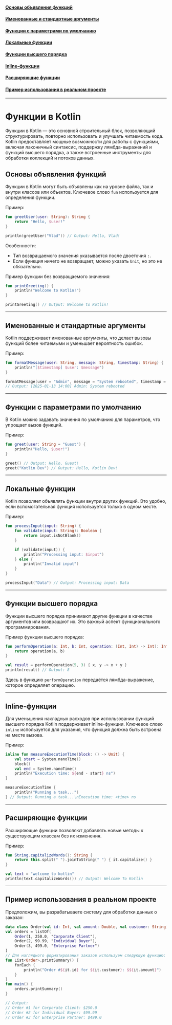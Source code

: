 #### [Основы объявления функций](#Основы-объявления-функций-1)
#### [Именованные и стандартные аргументы](#Именованные-и-стандартные-аргументы-1)
#### [Функции с параметрами по умолчанию](#Функции-с-параметрами-по-умолчанию-1)
#### [Локальные функции](#Локальные-функции-1)
#### [Функции высшего порядка](#Функции-высшего-порядка-1)
#### [Inline-функции](#inline-функции-1)
#### [Расширяющие функции](#Расширяющие-функции-1)
#### [Пример использования в реальном проекте](#Пример-использования-в-реальном-проекте-1)

---
# Функции в Kotlin

Функции в Kotlin — это основной строительный блок, позволяющий структурировать, повторно использовать и улучшать читаемость кода. Kotlin предоставляет мощные возможности для работы с функциями, включая лаконичный синтаксис, поддержку лямбда-выражений и функций высшего порядка, а также встроенные инструменты для обработки коллекций и потоков данных.

## Основы объявления функций

Функции в Kotlin могут быть объявлены как на уровне файла, так и внутри классов или объектов. Ключевое слово `fun` используется для определения функции.

Пример:

```kotlin
fun greetUser(user: String): String {
    return "Hello, $user!"
}

println(greetUser("Vlad")) // Output: Hello, Vlad!
```

Особенности:
- Тип возвращаемого значения указывается после двоеточия `:`.
- Если функция ничего не возвращает, можно указать `Unit`, но это не обязательно.

Пример функции без возвращаемого значения:

```kotlin
fun printGreeting() {
    println("Welcome to Kotlin!")
}

printGreeting() // Output: Welcome to Kotlin!
```

---

## Именованные и стандартные аргументы

Kotlin поддерживает именованные аргументы, что делает вызовы функций более читаемыми и уменьшает вероятность ошибок.

Пример:

```kotlin
fun formatMessage(user: String, message: String, timestamp: String) {
    println("[$timestamp] $user: $message")
}

formatMessage(user = "Admin", message = "System rebooted", timestamp = "2025-01-13 14:00")
// Output: [2025-01-13 14:00] Admin: System rebooted
```

---

## Функции с параметрами по умолчанию

В Kotlin можно задавать значения по умолчанию для параметров, что упрощает вызов функций.

Пример:

```kotlin
fun greet(user: String = "Guest") {
    println("Hello, $user!")
}

greet() // Output: Hello, Guest!
greet("Kotlin Dev") // Output: Hello, Kotlin Dev!
```

---

## Локальные функции

Kotlin позволяет объявлять функции внутри других функций. Это удобно, если вспомогательная функция используется только в одном месте.

Пример:

```kotlin
fun processInput(input: String) {
    fun validate(input: String): Boolean {
        return input.isNotBlank()
    }

    if (validate(input)) {
        println("Processing input: $input")
    } else {
        println("Invalid input")
    }
}

processInput("Data") // Output: Processing input: Data
```

---

## Функции высшего порядка

Функции высшего порядка принимают другие функции в качестве аргументов или возвращают их. Это важный аспект функционального программирования.

Пример функции высшего порядка:

```kotlin
fun performOperation(a: Int, b: Int, operation: (Int, Int) -> Int): Int {
    return operation(a, b)
}

val result = performOperation(5, 3) { x, y -> x + y }
println(result) // Output: 8
```

Здесь в функцию `performOperation` передаётся лямбда-выражение, которое определяет операцию.

---

## Inline-функции

Для уменьшения накладных расходов при использовании функций высшего порядка Kotlin поддерживает inline-функции. Ключевое слово `inline` используется для указания, что функция должна быть встроена на месте вызова.

Пример:

```kotlin
inline fun measureExecutionTime(block: () -> Unit) {
    val start = System.nanoTime()
    block()
    val end = System.nanoTime()
    println("Execution time: ${end - start} ns")
}

measureExecutionTime {
    println("Running a task...")
} // Output: Running a task...\nExecution time: <time> ns
```

---

## Расширяющие функции

Расширяющие функции позволяют добавлять новые методы к существующим классам без их изменения.

Пример:

```kotlin
fun String.capitalizeWords(): String {
    return this.split(" ").joinToString(" ") { it.capitalize() }
}

val text = "welcome to kotlin"
println(text.capitalizeWords()) // Output: Welcome To Kotlin
```

---

## Пример использования в реальном проекте

Предположим, вы разрабатываете систему для обработки данных о заказах:

```kotlin
data class Order(val id: Int, val amount: Double, val customer: String)
val orders = listOf(
    Order(1, 250.0, "Corporate Client"),
    Order(2, 99.99, "Individual Buyer"),
    Order(3, 499.0, "Enterprise Partner")
)
// Для наглядного форматирования заказов используем следующую функцию:
fun List<Order>.printSummary() {
    forEach {
        println("Order #${it.id} for ${it.customer}: $${it.amount}")
    }
}
fun main() {
    orders.printSummary()
}

// Output:
// Order #1 for Corporate Client: $250.0
// Order #2 for Individual Buyer: $99.99
// Order #3 for Enterprise Partner: $499.0
```

